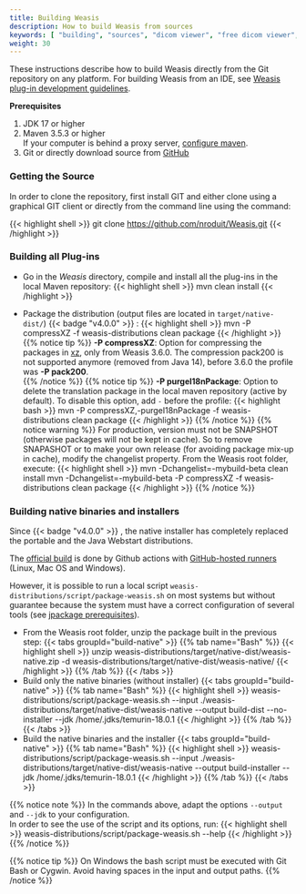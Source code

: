 ```yaml
---
title: Building Weasis
description: How to build Weasis from sources
keywords: [ "building", "sources", "dicom viewer", "free dicom viewer", "open source dicom viewer", "weasis dicom viewer",  "multi-platform dicom viewer", "dicom", "pacs", "pacs viewer" ]
weight: 30
---
```


These instructions describe how to build Weasis directly from the Git repository on any platform. For building Weasis from an IDE, see [Weasis plug-in development guidelines](../guidelines).

**Prerequisites**

1. JDK 17 or higher
2. Maven 3.5.3 or higher<br>
   If your computer is behind a proxy server, [configure maven](https://maven.apache.org/guides/mini/guide-proxies.html).
3. Git or directly download source from [GitHub](https://github.com/nroduit/Weasis)

### Getting the Source

In order to clone the repository, first install GIT and either clone using a graphical GIT client or directly from the command line using the command:

{{< highlight shell >}}
git clone https://github.com/nroduit/Weasis.git
{{< /highlight >}}

### Building all Plug-ins

- Go in the *Weasis* directory, compile and install all the plug-ins in the local Maven repository:
{{< highlight shell >}}
mvn clean install
{{< /highlight >}}

- Package the distribution (output files are located in `target/native-dist/`) {{< badge "v4.0.0" >}} :
{{< highlight shell >}}
mvn -P compressXZ -f weasis-distributions clean package
{{< /highlight >}}
{{% notice tip %}}
**-P compressXZ**: Option for compressing the packages in [xz](https://en.wikipedia.org/wiki/XZ_Utils), only from Weasis 3.6.0. The compression pack200 is not supported anymore (removed from Java 14), before 3.6.0 the profile was **-P pack200**.<br>
{{% /notice %}}
{{% notice tip %}}
**-P purgeI18nPackage**: Option to delete the translation package in the local maven repository (active by default). To disable this option, add `-` before the profile:
{{< highlight bash >}}
mvn -P compressXZ,-purgeI18nPackage -f weasis-distributions clean package
{{< /highlight >}}
{{% /notice %}}
{{% notice warning %}}
For production, version must not be SNAPSHOT (otherwise packages will not be kept in cache). So to remove SNAPASHOT or to make your own release (for avoiding package mix-up in cache), modify the changelist property. From the Weasis root folder, execute:
{{< highlight shell >}}
mvn -Dchangelist=-mybuild-beta clean install
mvn -Dchangelist=-mybuild-beta -P compressXZ -f weasis-distributions clean package
{{< /highlight >}}
{{% /notice %}}


### Building native binaries and installers

Since {{< badge "v4.0.0" >}} , the native installer has completely replaced the portable and the Java Webstart distributions.

The [official build](https://github.com/nroduit/Weasis/blob/master/.github/workflows/build-installer.yml) is done by Github actions with [GitHub-hosted runners](https://docs.github.com/en/actions/using-github-hosted-runners/about-github-hosted-runners) (Linux, Mac OS and Windows). 

However, it is possible to run a local script `weasis-distributions/script/package-weasis.sh` on most systems but without guarantee because the system must have a correct configuration of several tools (see [jpackage prerequisites](https://docs.oracle.com/en/java/javase/20/jpackage/packaging-overview.html)).

- From the Weasis root folder, unzip the package built in the previous step:
{{< tabs groupId="build-native" >}}
{{% tab name="Bash" %}}
{{< highlight shell >}}
unzip weasis-distributions/target/native-dist/weasis-native.zip -d weasis-distributions/target/native-dist/weasis-native/
{{< /highlight >}}
{{% /tab %}}
{{< /tabs >}}
- Build only the native binaries (without installer)
{{< tabs groupId="build-native" >}}
{{% tab name="Bash" %}}
{{< highlight shell >}}
weasis-distributions/script/package-weasis.sh --input ./weasis-distributions/target/native-dist/weasis-native --output build-dist --no-installer --jdk /home/.jdks/temurin-18.0.1
{{< /highlight >}}
{{% /tab %}}
{{< /tabs >}}
- Build the native binaries and the installer
{{< tabs groupId="build-native" >}}
{{% tab name="Bash" %}}
{{< highlight shell >}}
weasis-distributions/script/package-weasis.sh --input ./weasis-distributions/target/native-dist/weasis-native --output build-installer --jdk /home/.jdks/temurin-18.0.1
{{< /highlight >}}
{{% /tab %}}
{{< /tabs >}}

{{% notice note %}}
In the commands above, adapt the options `--output` and `--jdk` to your configuration.<br>
In order to see the use of the script and its options, run:
{{< highlight shell >}}
weasis-distributions/script/package-weasis.sh --help
{{< /highlight >}}
{{% /notice %}}

{{% notice tip %}}
On Windows the bash script must be executed with Git Bash or Cygwin. Avoid having spaces in the input and output paths.
{{% /notice %}}
